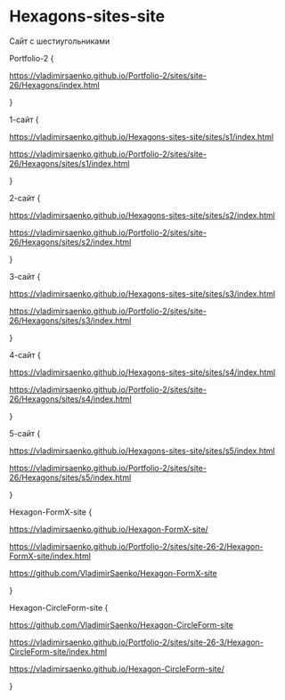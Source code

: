 # Hexagons-sites-site
 
Сайт с шестиугольниками

Portfolio-2 {

https://vladimirsaenko.github.io/Portfolio-2/sites/site-26/Hexagons/index.html

}

1-сайт {

https://vladimirsaenko.github.io/Hexagons-sites-site/sites/s1/index.html

https://vladimirsaenko.github.io/Portfolio-2/sites/site-26/Hexagons/sites/s1/index.html

}

2-сайт {

https://vladimirsaenko.github.io/Hexagons-sites-site/sites/s2/index.html

https://vladimirsaenko.github.io/Portfolio-2/sites/site-26/Hexagons/sites/s2/index.html

}

3-сайт {

https://vladimirsaenko.github.io/Hexagons-sites-site/sites/s3/index.html

https://vladimirsaenko.github.io/Portfolio-2/sites/site-26/Hexagons/sites/s3/index.html

}

4-сайт {

https://vladimirsaenko.github.io/Hexagons-sites-site/sites/s4/index.html

https://vladimirsaenko.github.io/Portfolio-2/sites/site-26/Hexagons/sites/s4/index.html

}

5-сайт {

https://vladimirsaenko.github.io/Hexagons-sites-site/sites/s5/index.html

https://vladimirsaenko.github.io/Portfolio-2/sites/site-26/Hexagons/sites/s5/index.html

}


Hexagon-FormX-site {

https://vladimirsaenko.github.io/Hexagon-FormX-site/

https://vladimirsaenko.github.io/Portfolio-2/sites/site-26-2/Hexagon-FormX-site/index.html

https://github.com/VladimirSaenko/Hexagon-FormX-site

}

Hexagon-CircleForm-site {

https://github.com/VladimirSaenko/Hexagon-CircleForm-site

https://vladimirsaenko.github.io/Portfolio-2/sites/site-26-3/Hexagon-CircleForm-site/index.html

https://vladimirsaenko.github.io/Hexagon-CircleForm-site/

}


